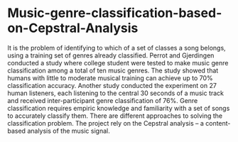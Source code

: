# Music-genre-classification-based-on-Cepstral-Analysis
It is the problem of identifying to
which of a set of classes a song belongs, using a training set of genres already classified. Perrot and Gjerdingen
conducted a study where college student were tested to make music genre classification among a total of ten
music genres. The study showed that humans with little to moderate musical training can achieve up to 70%
classification accuracy. Another study conducted the experiment on 27 human listeners, each listening to the
central 30 seconds of a music track and received inter-participant genre classification of 76%. Genre
classification requires empiric knowledge and familiarity with a set of songs to accurately classify them. There
are different approaches to solving the classification problem. The project rely on the Cepstral analysis – a
content-based analysis of the music signal.
